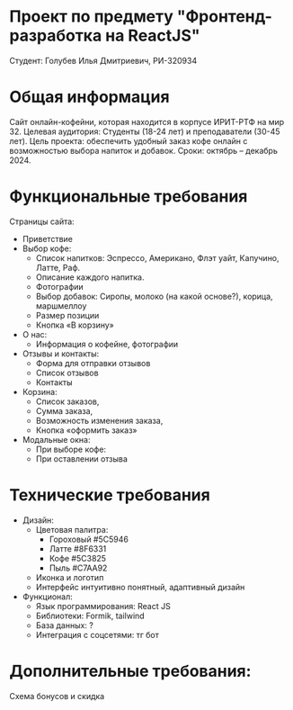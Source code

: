 # Проект по предмету "Фронтенд-разработка на ReactJS"

Студент: Голубев Илья Дмитриевич, РИ-320934

# Общая информация

Сайт онлайн-кофейни, которая находится в корпусе ИРИТ-РТФ на мир 32.
Целевая аудитория: Студенты (18-24 лет) и преподаватели (30-45 лет).
Цель проекта: обеспечить удобный заказ кофе онлайн с возможностью выбора напиток и добавок.
Сроки: октябрь – декабрь 2024.
	
# Функциональные требования

Страницы сайта:
- Приветствие
- Выбор кофе: 
	- Список напитков: Эспрессо, Американо, Флэт уайт, Капучино, Латте, Раф.
	- Описание каждого напитка.
	- Фотографии
	- Выбор добавок: Сиропы, молоко (на какой основе?), корица, маршмеллоу
	- Размер позиции
	- Кнопка «В корзину»
- О нас:
	- Информация о кофейне, фотографии
- Отзывы и контакты:
	- Форма для отправки отзывов
	- Список отзывов
	- Контакты
- Корзина:
	- Список заказов,
	- Сумма заказа,
	- Возможность изменения заказа,
	- Кнопка «оформить заказ» 
- Модальные окна:
	- При выборе кофе: 
	- При оставлении отзыва

# Технические требования

- Дизайн:
	- Цветовая палитра:
		- Гороховый #5C5946
		- Латте #8F6331
		- Кофе #5C3825
		- Пыль #C7AA92
	- Иконка и логотип
	- Интерфейс интуитивно понятный, адаптивный дизайн
- Функционал:
	- Язык программирования: React JS
	- Библиотеки: Formik, tailwind
	- База данных: ?
	- Интеграция с соцсетями: тг бот

# Дополнительные требования:

Схема бонусов и скидка
